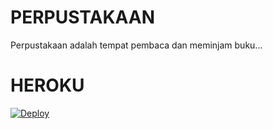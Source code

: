 # PERPUSTAKAAN
Perpustakaan adalah tempat pembaca dan meminjam buku...


# HEROKU
[![Deploy](https://www.herokucdn.com/deploy/button.svg)](https://heroku.com/deploy)


